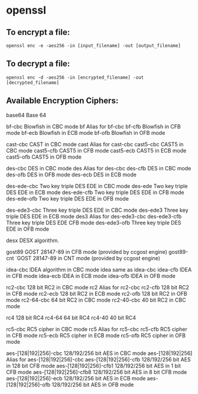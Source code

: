 # openssl

## To encrypt a file:

`openssl enc -e -aes256 -in [input_filename] -out [output_filename]`

## To decrypt a file:

`openssl enc -d -aes256 -in [encrypted_filename] -out [decrypted_filename]`

## Available Encryption Ciphers:

base64 Base 64

bf-cbc Blowfish in CBC mode bf Alias for bf-cbc bf-cfb Blowfish in CFB mode bf-ecb Blowfish in ECB mode bf-ofb Blowfish in OFB mode

cast-cbc CAST in CBC mode cast Alias for cast-cbc cast5-cbc CAST5 in CBC mode cast5-cfb CAST5 in CFB mode cast5-ecb CAST5 in ECB mode cast5-ofb CAST5 in OFB mode

des-cbc DES in CBC mode des Alias for des-cbc des-cfb DES in CBC mode des-ofb DES in OFB mode des-ecb DES in ECB mode

des-ede-cbc Two key triple DES EDE in CBC mode des-ede Two key triple DES EDE in ECB mode des-ede-cfb Two key triple DES EDE in CFB mode des-ede-ofb Two key triple DES EDE in OFB mode

des-ede3-cbc Three key triple DES EDE in CBC mode des-ede3 Three key triple DES EDE in ECB mode des3 Alias for des-ede3-cbc des-ede3-cfb Three key triple DES EDE CFB mode des-ede3-ofb Three key triple DES EDE in OFB mode

desx DESX algorithm.

gost89 GOST 28147-89 in CFB mode \(provided by ccgost engine\) gost89-cnt \`GOST 28147-89 in CNT mode \(provided by ccgost engine\)

idea-cbc IDEA algorithm in CBC mode idea same as idea-cbc idea-cfb IDEA in CFB mode idea-ecb IDEA in ECB mode idea-ofb IDEA in OFB mode

rc2-cbc 128 bit RC2 in CBC mode rc2 Alias for rc2-cbc rc2-cfb 128 bit RC2 in CFB mode rc2-ecb 128 bit RC2 in ECB mode rc2-ofb 128 bit RC2 in OFB mode rc2-64-cbc 64 bit RC2 in CBC mode rc2-40-cbc 40 bit RC2 in CBC mode

rc4 128 bit RC4 rc4-64 64 bit RC4 rc4-40 40 bit RC4

rc5-cbc RC5 cipher in CBC mode rc5 Alias for rc5-cbc rc5-cfb RC5 cipher in CFB mode rc5-ecb RC5 cipher in ECB mode rc5-ofb RC5 cipher in OFB mode

aes-\[128\|192\|256\]-cbc 128/192/256 bit AES in CBC mode aes-\[128\|192\|256\] Alias for aes-\[128\|192\|256\]-cbc aes-\[128\|192\|256\]-cfb 128/192/256 bit AES in 128 bit CFB mode aes-\[128\|192\|256\]-cfb1 128/192/256 bit AES in 1 bit CFB mode aes-\[128\|192\|256\]-cfb8 128/192/256 bit AES in 8 bit CFB mode aes-\[128\|192\|256\]-ecb 128/192/256 bit AES in ECB mode aes-\[128\|192\|256\]-ofb 128/192/256 bit AES in OFB mode

